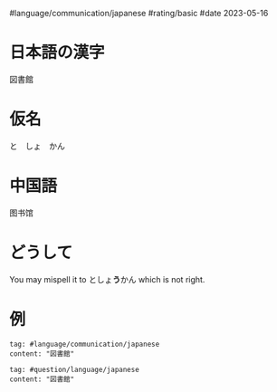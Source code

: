#language/communication/japanese #rating/basic #date 2023-05-16

# 日本語の漢字

図書館

# 仮名

と　しょ　かん

# 中国語

图书馆

# どうして

You may mispell it to としょ**う**かん which is not right.

# 例

```query
tag: #language/communication/japanese 
content: "図書館"
```

```query
tag: #question/language/japanese 
content: "図書館"
```